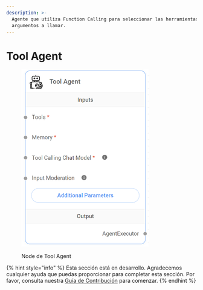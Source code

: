 ```yaml
---
description: >-
  Agente que utiliza Function Calling para seleccionar las herramientas y
  argumentos a llamar.
---
```


# Tool Agent

<figure><img src="../../../../.gitbook/assets/image (8) (1) (1) (1) (1) (1) (1) (1) (1).png" alt="" width="337"><figcaption><p>Node de Tool Agent</p></figcaption></figure>

{% hint style="info" %}
Esta sección está en desarrollo. Agradecemos cualquier ayuda que puedas proporcionar para completar esta sección. Por favor, consulta nuestra [Guía de Contribución](../../../../contributing/) para comenzar.
{% endhint %}
